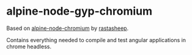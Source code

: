 # alpine-node-gyp-chromium

Based on [alpine-node-chromium](https://github.com/rastasheep/alpine-node-chromium) by [rastasheep](https://github.com/rastasheep).

Contains everything needed to compile and test angular applications in chrome headless.

